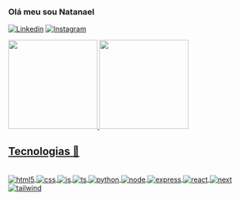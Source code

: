 ### Olá meu sou Natanael

[![Linkedin](https://img.shields.io/badge/LinkedIn-0077B5?style=for-the-badge&logo=linkedin&logoColor=white)](https://www.linkedin.com/in/natanael-caetano-4b8317146/)
[![Instagram](https://img.shields.io/badge/Instagram-E4405F?style=for-the-badge&logo=instagram&logoColor=white)](https://www.instagram.com/ntcaetano/)

<div style="display: inline_block">
  <a href="https://github.com/ntcaetano">
  <img height="180em" src="https://github-readme-stats.vercel.app/api?username=ntcaetano&show_icons=true&theme=dark&include_all_commits=true&count_private=true"/>
  <img height="180em" src="https://github-readme-stats.vercel.app/api/top-langs/?username=ntcaetano&layout=compact&langs_count=7&theme=dark"/>
</div>
  
## Tecnologias 🚀

<div style="display: inline_block"><br/>
   <img align="center" alt="html5" src="https://img.shields.io/badge/HTML-E54B25?style=for-the-badge&logo=html5&logoColor=white">
   <img align="center" alt="css" src="https://img.shields.io/badge/CSS3-1572B6?style=for-the-badge&logo=css3&logoColor=white">
   <img align="center" alt="js" src="https://img.shields.io/badge/JavaScript-F7DF1E?style=for-the-badge&logo=javascript&logoColor=black">
   <img align="center" alt="ts" src="https://img.shields.io/badge/TypeScript-007ACC?style=for-the-badge&logo=typescript&logoColor=white">
   <img align="center" alt="python" src="https://img.shields.io/badge/Python-3776AB?style=for-the-badge&logo=python&logoColor=white">
   <img align="center" alt="node" src="https://img.shields.io/badge/Node.js-43853D?style=for-the-badge&logo=node.js&logoColor=white">
   <img align="center" alt="express" src="https://img.shields.io/badge/Express.js-404D59?style=for-the-badge">
   <img align="center" alt="react" src="https://img.shields.io/badge/React-20232A?style=for-the-badge&logo=react&logoColor=61DAFB">
   <img align="center" alt="next" src="https://img.shields.io/badge/Next.js-00000F?style=for-the-badge&logo=next.js&logoColor=white">
   <img align="center" alt="tailwind" src="https://img.shields.io/badge/Tailwind_CSS-38B2AC?style=for-the-badge&logo=tailwind-css&logoColor=white">
</div><br/>

 
